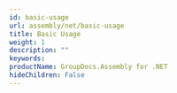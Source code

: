 ```yaml
---
id: basic-usage
url: assembly/net/basic-usage
title: Basic Usage
weight: 1
description: ""
keywords: 
productName: GroupDocs.Assembly for .NET
hideChildren: False
---
```

